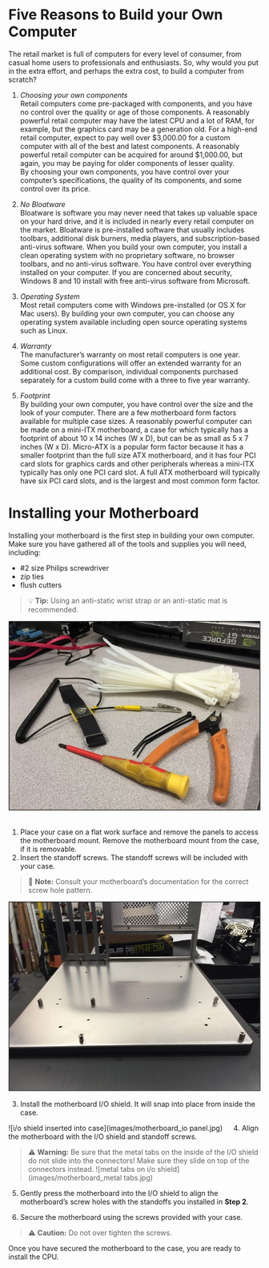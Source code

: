# Five Reasons to Build your Own Computer

The retail market is full of computers for every level of consumer, from casual home users to professionals and enthusiasts. So, why would you put in the extra effort, and perhaps the extra cost, to build a computer from scratch? 

1.	*Choosing your own components*  
Retail computers come pre-packaged with components, and you have no control over the quality or age of those components. A reasonably powerful retail computer may have the latest CPU and a lot of RAM, for example, but the graphics card may be a generation old. For a high-end retail computer, expect to pay well over $3,000.00 for a custom computer with all of the best and latest components. A reasonably powerful retail computer can be acquired for around $1,000.00, but again, you may be paying for older components of lesser quality.  
By choosing your own components, you have control over your computer’s specifications, the quality of its components, and some control over its price.

2.	*No Bloatware*  
Bloatware is software you may never need that takes up valuable space on your hard drive, and it is included in nearly every retail computer on the market. Bloatware is pre-installed software that usually includes toolbars, additional disk burners, media players, and subscription-based anti-virus software. 
When you build your own computer, you install a clean operating system with no proprietary software, no browser toolbars, and no anti-virus software. You have control over everything installed on your computer. If you are concerned about security, Windows 8 and 10 install with free anti-virus software from Microsoft.

3.	*Operating System*  
Most retail computers come with Windows pre-installed (or OS X for Mac users). By building your own computer, you can choose any operating system available including open source operating systems such as Linux.

4.	*Warranty*  
The manufacturer’s warranty on most retail computers is one year. Some custom configurations will offer an extended warranty for an additional cost. By comparison, individual components purchased separately for a custom build come with a three to five year warranty. 

5.	*Footprint*  
By building your own computer, you have control over the size and the look of your computer. There are a few motherboard form factors available for multiple case sizes. A reasonably powerful computer can be made on a mini-ITX motherboard, a case for which typically has a footprint of about 10 x 14 inches (W x D), but can be as small as 5 x 7 inches (W x D). Micro-ATX is a popular form factor because it has a smaller footprint than the full size ATX motherboard, and it has four PCI card slots for graphics cards and other peripherals whereas a mini-ITX typically has only one PCI card slot. A full ATX motherboard will typically have six PCI card slots, and is the largest and most common form factor.


# Installing your Motherboard

Installing your motherboard is the first step in building your own computer. Make sure you have gathered all of the tools and supplies you will need, including:
-	#2 size Philips screwdriver
-	zip ties
-	flush cutters 
> :bulb: **Tip:** Using an anti-static wrist strap or an anti-static mat is recommended.

 ![picture of listed tools](images/motherboard_tools.jpg)
  
1.	Place your case on a flat work surface and remove the panels to access the motherboard mount. Remove the motherboard mount from the case, if it is removable. 
2.	Insert the standoff screws. The standoff screws will be included with your case.
> :memo: **Note:** Consult your motherboard’s documentation for the correct screw hole pattern.
  
 ![standoff screws inserted into computer case](images/motherboard_standoff.jpg)
 
3.	Install the motherboard I/O shield. It will snap into place from inside the case.
  
![i/o shield inserted into case](images/motherboard_io panel.jpg)
 
4.	Align the motherboard with the I/O shield and standoff screws. 

> :warning: **Warning:** Be sure that the metal tabs on the inside of the I/O shield do not slide into the connectors! Make sure they slide on top of the connectors instead. 
 ![metal tabs on i/o shield](images/motherboard_metal tabs.jpg)

5.	Gently press the motherboard into the I/O shield to align the motherboard’s screw holes with the standoffs you installed in **Step 2**.

6.	Secure the motherboard using the screws provided with your case. 
> :warning: **Caution:** Do not over tighten the screws.
 
Once you have secured the motherboard to the case, you are ready to install the CPU. 

